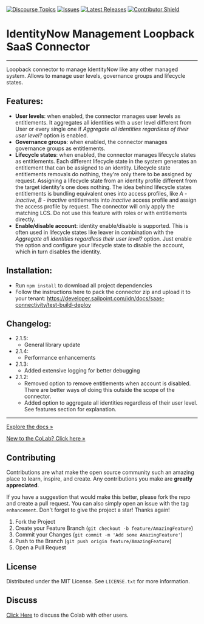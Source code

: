 [![Discourse Topics][discourse-shield]][discourse-url]
[![Issues][issues-shield]][issues-url]
[![Latest Releases][release-shield]][release-url]
[![Contributor Shield][contributor-shield]][contributors-url]

[discourse-shield]: https://img.shields.io/discourse/topics?label=Discuss%20This%20Tool&server=https%3A%2F%2Fdeveloper.sailpoint.com%2Fdiscuss
[discourse-url]: https://developer.sailpoint.com/discuss/t/identitynow-management-saas-connector/18175
[issues-shield]: https://img.shields.io/github/issues/sailpoint-oss/colab-identitynow-management?label=Issues
[issues-url]: https://github.com/sailpoint-oss/colab-identitynow-management/issues
[release-shield]: https://img.shields.io/github/v/release/sailpoint-oss/colab-identitynow-management?label=Current%20Release
[release-url]: https://github.com/sailpoint-oss/colab-identitynow-management/releases
[contributor-shield]: https://img.shields.io/github/contributors/sailpoint-oss/colab-identitynow-management?label=Contributors
[contributors-url]: https://github.com/sailpoint-oss/colab-identitynow-management/graphs/contributors

# IdentityNow Management Loopback SaaS Connector

---

Loopback connector to manage IdentityNow like any other managed system. Allows to manage user levels, governance groups and lifecycle states.

## Features:

-   **User levels**: when enabled, the connector manages user levels as entitlements. It aggregates all identities with a user level different from User or every single one if _Aggregate all identities regardless of their user level?_ option is enabled.
-   **Governance groups**: when enabled, the connector manages governance groups as entitlements.
-   **Lifecycle states**: when enabled, the connector manages lifecycle states as entitlements. Each different lifecycle state in the system generates an entitlement that can be assigned to an identity. Lifecycle state entitlements removals do nothing, they're only there to be assigned by request. Assigning a lifecycle state from an identity profile different from the target identity's one does nothing. The idea behind lifecycle states entitlements is bundling equivalent ones into access profiles, like _A - inactive_, _B - inactive_ entitlements into _inactive_ access profile and assign the access profile by request. The connector will only apply the matching LCS. Do not use this feature with roles or with entitlements directly.
-   **Enable/disable account**: identity enable/disable is supported. This is often used in lifecycle states like leaver in combination with the _Aggregate all identities regardless their user level?_ option. Just enable the option and configure your lifecycle state to disable the account, which in turn disables the identity.

## Installation:

-   Run `npm install` to download all project dependencies
-   Follow the instructions here to pack the connector zip and upload it to your tenant: https://developer.sailpoint.com/idn/docs/saas-connectivity/test-build-deploy

## Changelog:

-   2.1.5:
    -   General library update
-   2.1.4:
    -   Performance enhancements
-   2.1.3:
    -   Added extensive logging for better debugging
-   2.1.2:
    -   Removed option to remove entitlements when account is disabled. There are better ways of doing this outside the scope of the connector.
    -   Added option to aggregate all identities regardless of their user level. See features section for explanation.

---

[Explore the docs »](https://developer.sailpoint.com/discuss/t/identitynow-management-saas-connector/18175)

[New to the CoLab? Click here »](https://developer.sailpoint.com/discuss/t/about-the-sailpoint-developer-community-colab/11230)

<!-- CONTRIBUTING -->

## Contributing

Contributions are what make the open source community such an amazing place to learn, inspire, and create. Any contributions you make are **greatly appreciated**.

If you have a suggestion that would make this better, please fork the repo and create a pull request. You can also simply open an issue with the tag `enhancement`.
Don't forget to give the project a star! Thanks again!

1. Fork the Project
2. Create your Feature Branch (`git checkout -b feature/AmazingFeature`)
3. Commit your Changes (`git commit -m 'Add some AmazingFeature'`)
4. Push to the Branch (`git push origin feature/AmazingFeature`)
5. Open a Pull Request

<!-- LICENSE -->

## License

Distributed under the MIT License. See `LICENSE.txt` for more information.

<!-- CONTACT -->

## Discuss

[Click Here](https://developer.sailpoint.com/discuss/new-topic?title=Your%20CoLab%20question%20title&body=Your%20CoLab%20question%20body%20here&category_id=2&tags=colab) to discuss the Colab with other users.
